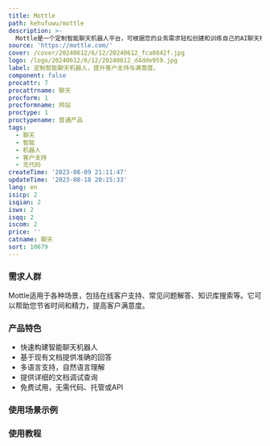 ```yaml
---
title: Mottle
path: kehufuwu/mottle
description: >-
  Mottle是一个定制智能聊天机器人平台，可根据您的业务需求轻松创建和训练自己的AI聊天机器人。无需编码，只需用简单的语言编写指令。通过Mottle，您可以快速转化访客为客户，提供友好的客户支持，提高客户满意度。Mottle提供多语言支持，能够准确回答客户查询，解决问题，节省时间和精力。您可以免费创建实验性机器人，无需担心代码、托管或API。开始构建您的聊天机器人吧！
source: 'https://mottle.com/'
cover: /cover/20240612/6/12/20240612_fca0842f.jpg
logo: /logo/20240612/6/12/20240612_d4dde959.jpg
label: 定制智能聊天机器人，提升客户支持与满意度。
component: false
procattr: 7
procattrname: 聊天
procform: 1
procformname: 网站
proctype: 1
proctypename: 普通产品
tags:
  - 聊天
  - 智能
  - 机器人
  - 客户支持
  - 无代码
createTime: '2023-08-09 21:11:47'
updateTime: '2023-08-18 20:15:33'
lang: en
isicp: 2
isqian: 2
iswx: 2
isqq: 2
iscom: 2
price: ''
catname: 聊天
sort: 10679
---
```




### 需求人群
Mottle适用于各种场景，包括在线客户支持、常见问题解答、知识库搜索等。它可以帮助您节省时间和精力，提高客户满意度。

### 产品特色
- 快速构建智能聊天机器人
- 基于现有文档提供准确的回答
- 多语言支持，自然语言理解
- 提供详细的文档调试查询
- 免费试用，无需代码、托管或API

### 使用场景示例


### 使用教程


  
